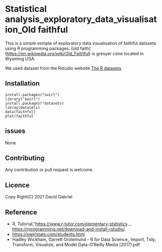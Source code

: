 # Statistical analysis_exploratory_data_visualisation_Old faithful

This is a simple  exmple of exploratory data visualisation of faithful datasets using R programming packages. [old faith] (https://en.wikipedia.org/wiki/Old_Faithful) is gresyer cone located in Wyoming USA. 

We used dataset from the Rstudio website [The R datasets](https://stat.ethz.ch/R-manual/R-devel/library/datasets/html/00Index.html)

## Installation
``` 
install.packages("swirl")
library("swirl")
install.packages("datasets)
libray(datasets)
data(faithful)
plot(faithful
```

## issues
None

## Contributing
Any contribution or pull request is welcome.

## Licence
Copy Right(C) 2021 David Gabriel

## Reference
-  R, Tutorial,"https://www.r-tutor.com/elementary-statistics
_  https://rprogramming.net/download-and-install-rstudio/.
-  https://swirlstats.com/students.html
-  Hadley Wickham, Garrett Grolemund - R for Data Science_ Import, Tidy, Transform, Visualize, and Model Data-O’Reilly Media (2017).pdf
